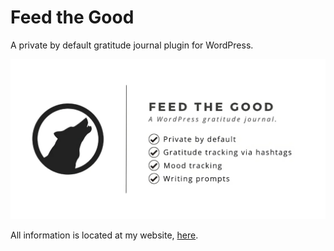 # Feed the Good
A private by default gratitude journal plugin for WordPress.

![](https://github.com/zerosonesfun/Feed-the-Good/blob/main/feed-the-good.png?raw=true)

All information is located at my website, [here](https://wilcosky.com/feed-the-good).
